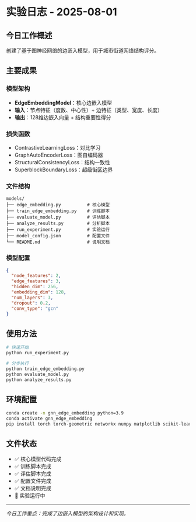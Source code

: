 # 实验日志 - 2025-08-01

## 今日工作概述

创建了基于图神经网络的边嵌入模型，用于城市街道网络结构评分。

## 主要成果

### 模型架构
- **EdgeEmbeddingModel**：核心边嵌入模型
- **输入**：节点特征（度数、中心性）+ 边特征（类型、宽度、长度）
- **输出**：128维边嵌入向量 + 结构重要性得分

### 损失函数
- ContrastiveLearningLoss：对比学习
- GraphAutoEncoderLoss：图自编码器
- StructuralConsistencyLoss：结构一致性
- SuperblockBoundaryLoss：超级街区边界

### 文件结构
```
models/
├── edge_embedding.py          # 核心模型
├── train_edge_embedding.py    # 训练脚本
├── evaluate_model.py          # 评估脚本
├── analyze_results.py         # 分析脚本
├── run_experiment.py          # 实验运行
├── model_config.json          # 配置文件
└── README.md                  # 说明文档
```

### 模型配置
```json
{
  "node_features": 2,
  "edge_features": 3,
  "hidden_dim": 256,
  "embedding_dim": 128,
  "num_layers": 3,
  "dropout": 0.2,
  "conv_type": "gcn"
}
```

## 使用方法

```bash
# 快速开始
python run_experiment.py

# 分步执行
python train_edge_embedding.py
python evaluate_model.py
python analyze_results.py
```

## 环境配置

```bash
conda create -n gnn_edge_embedding python=3.9
conda activate gnn_edge_embedding
pip install torch torch-geometric networkx numpy matplotlib scikit-learn seaborn
```

## 文件状态

- ✅ 核心模型代码完成
- ✅ 训练脚本完成
- ✅ 评估脚本完成
- ✅ 配置文件完成
- ✅ 文档说明完成
- 🔄 实验运行中

---

*今日工作重点：完成了边嵌入模型的架构设计和实现。* 